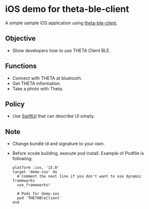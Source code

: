 # iOS demo for theta-ble-client

A simple sample iOS application using [theta-ble-client](https://github.com/ricohapi/theta-ble-client).

## Objective

* Show developers how to use THETA Client BLE.

## Functions

* Connect with THETA at bluetooth.
* Get THETA information.
* Take a photo with Theta.

## Policy

* Use [SwiftUI](https://developer.apple.com/jp/xcode/swiftui/) that can describe UI simply.

## Note

* Change bundle id and signature to your own.
* Before xcode building, execute pod install. Example of Podfile is following:

  ```
  platform :ios, '15.0'
  target 'demo-ios' do
    # Comment the next line if you don't want to use dynamic frameworks
    use_frameworks!

    # Pods for demo-ios
    pod 'THETABleClient'
  end
  ```
